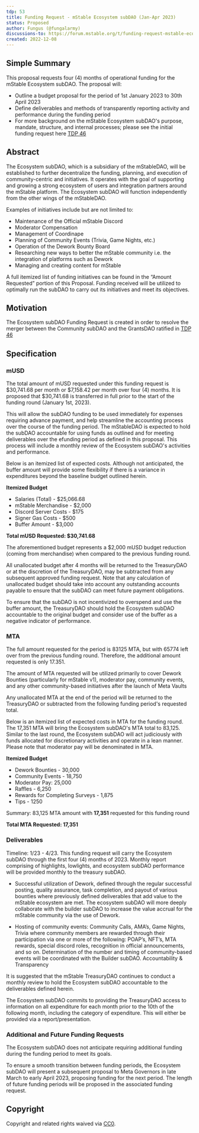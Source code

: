 ```yaml
---
tdp: 53
title: Funding Request - mStable Ecosystem subDAO (Jan-Apr 2023)
status: Proposed
author: Fungus (@fungalarmy)
discussions-to: https://forum.mstable.org/t/funding-request-mstable-ecosystem-subdao-9-jan-apr-2023/966
created: 2022-12-08
---
```


## Simple Summary

This proposal requests four (4) months of operational funding for the mStable Ecosystem subDAO. The proposal will:

*	Outline a budget proposal for the period of 1st January 2023 to 30th April 2023
*	Define deliverables and methods of transparently reporting activity and performance during the funding period
*	For more background on the mStable Ecosystem subDAO's purpose, mandate, structure, and internal processes; please see the initial funding request here [TDP 46](./tdp-46)

## Abstract

The Ecosystem subDAO, which is a subsidiary of the mStableDAO, will be established to further decentralize the funding, planning, and execution of community-centric and initiatives. It operates with the goal of supporting and growing a strong ecosystem of users and integration partners around the mStable platform. The Ecosystem subDAO will function independently from the other wings of the mStableDAO.

Examples of initiatives include but are not limited to:

* Maintenance of the Official mStable Discord
* Moderator Compensation
* Management of Coordinape
* Planning of Community Events (Trivia, Game Nights, etc.)
* Operation of the Dework Bounty Board
* Researching new ways to better the mStable community i.e. the integration of platforms such as Dework
* Managing and creating content for mStable

A full itemized list of funding initiatives can be found in the “Amount Requested” portion of this Proposal. Funding received will be utilized to optimally run the subDAO to carry out its initiatives and meet its objectives.

## Motivation

The Ecosystem subDAO Funding Request is created in order to resolve the merger between the Community subDAO and the GrantsDAO ratified in [TDP 46](./tdp-46)

## Specification

### mUSD

The total amount of mUSD requested under this funding request is $30,741.68 per month or $7,158.42 per month over four (4) months.
It is proposed that $30,741.68 is transferred in full prior to the start of the funding round (January 1st, 2023).

This will allow the subDAO funding to be used immediately for expenses requiring advance payment, and help streamline the accounting process over the course of the funding period.
The mStableDAO is expected to hold the subDAO accountable for using funds as outlined and for meeting deliverables over the efunding period as defined in this proposal. This process will include a monthly review of the Ecosystem subDAO's activities and performance.

Below is an itemized list of expected costs. Although not anticipated, the buffer amount will provide some flexibility if there is a variance in expenditures beyond the baseline budget outlined herein.

**Itemized Budget**

- Salaries (Total)	- $25,066.68
- mStable Merchandise - $2,000
- Discord Server Costs - $175
- Signer Gas Costs - $500
- Buffer Amount - $3,000

**Total mUSD Requested:	$30,741.68**

The aforementioned budget represents a $2,000 mUSD budget reduction (coming from merchandise) when compared to the previous funding round.

All unallocated budget after 4 months will be returned to the TreasuryDAO or at the discretion of the TreasuryDAO, may be subtracted from any subsequent approved funding request. Note that any calculation of unallocated budget should take into account any outstanding accounts payable to ensure that the subDAO can meet future payment obligations.

To ensure that the subDAO is not incentivized to overspend and use the buffer amount, the TreasuryDAO should hold the Ecosystem subDAO accountable to the original budget and consider use of the buffer as a negative indicator of performance.

### MTA

The full amount requested for the period is 83125 MTA, but with 65774 left over from the previous funding round. Therefore, the additional amount requested is only 17.351.

The amount of MTA requested will be utilized primarily to cover Dework Bounties (particularly for mStable v1), moderator pay, community events, and any other community-based initiatives after the launch of Meta Vaults

Any unallocated MTA at the end of the period will be returned to the TreasuryDAO or subtracted from the following funding period's requested total.

Below is an itemized list of expected costs in MTA for the funding round. The 17,351 MTA will bring the Ecosystem subDAO's MTA total to 83,125. Similar to the last round, the Ecosystem subDAO will act judiciously with funds allocated for discretionary activities and operate in a lean manner. Please note that moderator pay will be denominated in MTA.

**Itemized Budget**

- Dework Bounties - 30,000
- Community Events - 18,750
- Moderator Pay: 25,000
- Raffles - 6,250
- Rewards for Completing Surveys - 1,875
- Tips - 1250

Summary:  83,125 MTA amount with **17,351** requested for this funding round

**Total MTA Requested: 17,351**

### Deliverables

Timeline: 1/23 - 4/23. This funding request will carry the Ecosystem subDAO through the first four (4) months of 2023. Monthly report comprising of highlights, lowlights, and ecosystem subDAO performance will be provided monthly to the treasury subDAO.

* Successful utilization of Dework, defined through the regular successful posting, quality assurance, task completion, and payout of various bounties where previously defined deliverables that add value to the mStable ecosystem are met. The ecosystem subDAO will more deeply collaborate with the builder subDAO to increase the value accrual for the mStable community via the use of Dework.

* Hosting of community events: Community Calls, AMA’s, Game Nights, Trivia where community members are rewarded through their participation via one or more of the following: POAP’s, NFT’s, MTA rewards, special discord roles, recognition in official announcements, and so on. Determination of the number and timing of community-based events will be coordinated with the Builder subDAO.
Accountability & Transparency

It is suggested that the mStable TreasuryDAO continues to conduct a monthly review to hold the Ecosystem subDAO accountable to the deliverables defined herein.

The Ecosystem subDAO commits to providing the TreasuryDAO access to information on all expenditure for each month prior to the 10th of the following month, including the category of expenditure. This will either be provided via a report/presentation.

### Additional and Future Funding Requests

The Ecosystem subDAO does not anticipate requiring additional funding during the funding period to meet its goals.

To ensure a smooth transition between funding periods, the Ecosystem subDAO will present a subsequent proposal to Meta Governors in late March to early April 2023, proposing funding for the next period. The length of future funding periods will be proposed in the associated funding request.

## Copyright

Copyright and related rights waived via [CC0](https://creativecommons.org/publicdomain/zero/1.0/).
